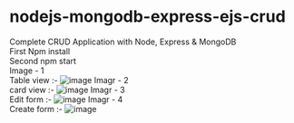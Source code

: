 # nodejs-mongodb-express-ejs-crud
Complete CRUD Application with Node, Express &amp; MongoDB
<br>
First Npm install 
<br>
Second npm start
<br>
Image - 1
<br>
Table view :-
![image](https://user-images.githubusercontent.com/49555360/117338476-3a4ad700-aebc-11eb-8f23-9f9fb6832c99.png)
Imagr - 2
<br>
card view :-
![image](https://user-images.githubusercontent.com/49555360/117338838-ad544d80-aebc-11eb-9fc8-0eb9c1e72940.png)
Imagr - 3
<br>
Edit form :-
![image](https://user-images.githubusercontent.com/49555360/117339033-e5f42700-aebc-11eb-9447-5bc4a6e24884.png)
Imagr - 4
<br>
Create form :-
![image](https://user-images.githubusercontent.com/49555360/117339135-06bc7c80-aebd-11eb-8628-670bf3a69ac4.png)
